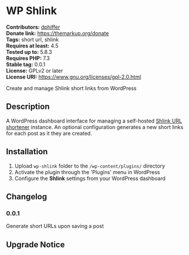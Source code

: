# WP Shlink #
**Contributors:** [dphiffer](https://profiles.wordpress.org/dphiffer/)  
**Donate link:** https://themarkup.org/donate  
**Tags:** short url, shlink  
**Requires at least:** 4.5  
**Tested up to:** 5.8.3  
**Requires PHP:** 7.3  
**Stable tag:** 0.0.1  
**License:** GPLv2 or later  
**License URI:** https://www.gnu.org/licenses/gpl-2.0.html  

Create and manage Shlink short links from WordPress

## Description ##

A WordPress dashboard interface for managing a self-hosted [Shlink URL shortener](https://shlink.io/) instance. An optional configuration generates a new short links for each post as it they are created.

## Installation ##

1. Upload `wp-shlink` folder to the `/wp-content/plugins/` directory
2. Activate the plugin through the 'Plugins' menu in WordPress
3. Configure the __Shlink__ settings from your WordPress dashboard

## Changelog ##

### 0.0.1 ###
Generate short URLs upon saving a post

## Upgrade Notice ##
